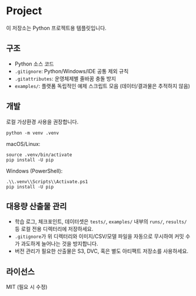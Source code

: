 # Project

이 저장소는 Python 프로젝트용 템플릿입니다.

## 구조
- Python 소스 코드
- `.gitignore`: Python/Windows/IDE 공통 제외 규칙
- `.gitattributes`: 운영체제별 줄바꿈 충돌 방지
- `examples/`: 플랫폼 독립적인 예제 스크립트 모음 (데이터/결과물은 추적하지 않음)

## 개발
로컬 가상환경 사용을 권장합니다.

```
python -m venv .venv
```

macOS/Linux:
```
source .venv/bin/activate
pip install -U pip
```

Windows (PowerShell):
```
.\\.venv\\Scripts\\Activate.ps1
pip install -U pip
```

## 대용량 산출물 관리
- 학습 로그, 체크포인트, 데이터셋은 `tests/`, `examples/` 내부의 `runs/`, `results/` 등 로컬 전용 디렉터리에 저장하세요.
- `.gitignore`가 위 디렉터리와 이미지/CSV/모델 파일을 자동으로 무시하여 커밋 수가 과도하게 늘어나는 것을 방지합니다.
- 버전 관리가 필요한 산출물은 S3, DVC, 혹은 별도 아티팩트 저장소를 사용하세요.

## 라이선스
MIT (필요 시 수정)
